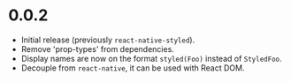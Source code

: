 # 0.0.2

- Initial release (previously `react-native-styled`).
- Remove 'prop-types' from dependencies.
- Display names are now on the format `styled(Foo)` instead of `StyledFoo`.
- Decouple from `react-native`, it can be used with React DOM.
